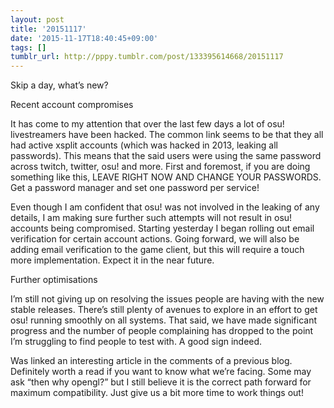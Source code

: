 ```yaml
---
layout: post
title: '20151117'
date: '2015-11-17T18:40:45+09:00'
tags: []
tumblr_url: http://pppy.tumblr.com/post/133395614668/20151117
---
```

Skip a day, what’s new?

Recent account compromises

It has come to my attention that over the last few days a lot of osu! livestreamers have been hacked. The common link seems to be that they all had active xsplit accounts (which was hacked in 2013, leaking all passwords). This means that the said users were using the same password across twitch, twitter, osu! and more. First and foremost, if you are doing something like this, LEAVE RIGHT NOW AND CHANGE YOUR PASSWORDS. Get a password manager and set one password per service!

Even though I am confident that osu! was not involved in the leaking of any details, I am making sure further such attempts will not result in osu! accounts being compromised. Starting yesterday I began rolling out email verification for certain account actions. Going forward, we will also be adding email verification to the game client, but this will require a touch more implementation. Expect it in the near future.





Further optimisations

I’m still not giving up on resolving the issues people are having with the new stable releases. There’s still plenty of avenues to explore in an effort to get osu! running smoothly on all systems. That said, we have made significant progress and the number of people complaining has dropped to the point I’m struggling to find people to test with. A good sign indeed.

Was linked an interesting article in the comments of a previous blog. Definitely worth a read if you want to know what we’re facing. Some may ask “then why opengl?” but I still believe it is the correct path forward for maximum compatibility. Just give us a bit more time to work things out!

